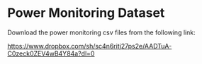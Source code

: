 # Power Monitoring Dataset

Download the power monitoring csv files from the following link:

https://www.dropbox.com/sh/sc4n6ritj27ps2e/AADTuA-C0zeck0ZEV4wB4Y84a?dl=0

